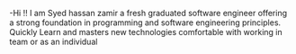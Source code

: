 -Hi !! I am Syed hassan zamir a fresh graduated software engineer offering a strong foundation in programming and software engineering principles. 
Quickly Learn and masters new technologies
comfortable with working in team or as an individual
